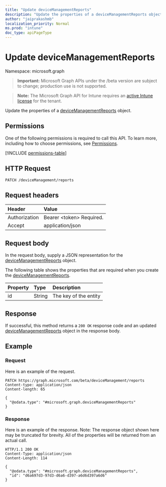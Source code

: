 ```yaml
---
title: "Update deviceManagementReports"
description: "Update the properties of a deviceManagementReports object."
author: "jaiprakashmb"
localization_priority: Normal
ms.prod: "intune"
doc_type: apiPageType
---
```


# Update deviceManagementReports

Namespace: microsoft.graph

> **Important:** Microsoft Graph APIs under the /beta version are subject to change; production use is not supported.

> **Note:** The Microsoft Graph API for Intune requires an [active Intune license](https://go.microsoft.com/fwlink/?linkid=839381) for the tenant.

Update the properties of a [deviceManagementReports](../resources/intune-remoteassistance-devicemanagementreports.md) object.

## Permissions
One of the following permissions is required to call this API. To learn more, including how to choose permissions, see [Permissions](/graph/permissions-reference).

<!-- { "blockType": "permissions", "name": "intune_remoteassistance_devicemanagementreports_update" } -->
[!INCLUDE [permissions-table](../includes/permissions/intune-remoteassistance-devicemanagementreports-update-permissions.md)]

## HTTP Request
<!-- {
  "blockType": "ignored"
}
-->
``` http
PATCH /deviceManagement/reports
```

## Request headers
|Header|Value|
|:---|:---|
|Authorization|Bearer &lt;token&gt; Required.|
|Accept|application/json|

## Request body
In the request body, supply a JSON representation for the [deviceManagementReports](../resources/intune-remoteassistance-devicemanagementreports.md) object.

The following table shows the properties that are required when you create the [deviceManagementReports](../resources/intune-remoteassistance-devicemanagementreports.md).

|Property|Type|Description|
|:---|:---|:---|
|id|String|The key of the entity|



## Response
If successful, this method returns a `200 OK` response code and an updated [deviceManagementReports](../resources/intune-remoteassistance-devicemanagementreports.md) object in the response body.

## Example

### Request
Here is an example of the request.
``` http
PATCH https://graph.microsoft.com/beta/deviceManagement/reports
Content-type: application/json
Content-length: 65

{
  "@odata.type": "#microsoft.graph.deviceManagementReports"
}
```

### Response
Here is an example of the response. Note: The response object shown here may be truncated for brevity. All of the properties will be returned from an actual call.
``` http
HTTP/1.1 200 OK
Content-Type: application/json
Content-Length: 114

{
  "@odata.type": "#microsoft.graph.deviceManagementReports",
  "id": "d6a697d3-97d3-d6a6-d397-a6d6d397a6d6"
}
```
